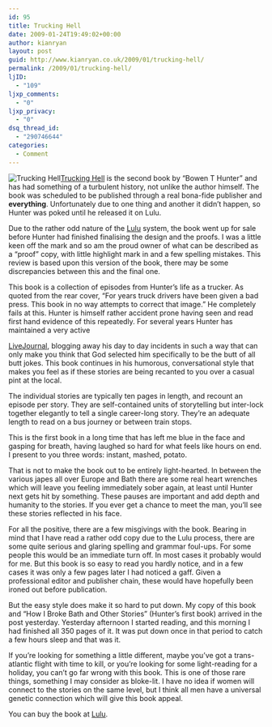 ```yaml
---
id: 95
title: Trucking Hell
date: 2009-01-24T19:49:02+00:00
author: kianryan
layout: post
guid: http://www.kianryan.co.uk/2009/01/trucking-hell/
permalink: /2009/01/trucking-hell/
ljID:
  - "109"
ljxp_comments:
  - "0"
ljxp_privacy:
  - "0"
dsq_thread_id:
  - "290746644"
categories:
  - Comment
---
```

<img class="alignright size-medium wp-image-97" title="Trucking Hell" src="/assets/images/2009/01/truckinghell-203x300.jpg" alt="Trucking Hell" width="203" height="300" srcset="/assets/images/2009/01/truckinghell-203x300.jpg 203w, /assets/images/2009/01/truckinghell.jpg 306w" sizes="(max-width: 203px) 100vw, 203px" />[Trucking Hell](http://www.lulu.com/content/5725432) is the second book by &#8220;Bowen T Hunter&#8221; and has had something of a turbulent history, not unlike the author himself. The book was scheduled to be published through a real bona-fide publisher and **everything**. Unfortunately due to one thing and another it didn&#8217;t happen, so Hunter was poked until he released it on Lulu.

Due to the rather odd nature of the [Lulu](http://www.lulu.com/) system, the book went up for sale before Hunter had finished finalising the design and the proofs. I was a little keen off the mark and so am the proud owner of what can be described as a &#8220;proof&#8221; copy, with little highlight mark in and a few spelling mistakes. This review is based upon this version of the book, there may be some discrepancies between this and the final one.

<!--more--> This book is a collection of episodes from Hunter&#8217;s life as a trucker. As quoted from the rear cover, &#8220;For years truck drivers have been given a bad press. This book in no way attempts to correct that image.&#8221; He completely fails at this. Hunter is himself rather accident prone having seen and read first hand evidence of this repeatedly. For several years Hunter has maintained a very active 

[LiveJournal](http://the-hunter.livejournal.com/), blogging away his day to day incidents in such a way that can only make you think that God selected him specifically to be the butt of all butt jokes. This book continues in his humorous, conversational style that makes you feel as if these stories are being recanted to you over a casual pint at the local.

The individual stories are typically ten pages in length, and recount an episode per story. They are self-contained units of storytelling but inter-lock together elegantly to tell a single career-long story. They&#8217;re an adequate length to read on a bus journey or between train stops.

This is the first book in a long time that has left me blue in the face and gasping for breath, having laughed so hard for what feels like hours on end. I present to you three words: instant, mashed, potato.

That is not to make the book out to be entirely light-hearted. In between the various japes all over Europe and Bath there are some real heart wrenches which will leave you feeling immediately sober again, at least until Hunter next gets hit by something. These pauses are important and add depth and humanity to the stories. If you ever get a chance to meet the man, you&#8217;ll see these stories reflected in his face.

For all the positive, there are a few misgivings with the book. Bearing in mind that I have read a rather odd copy due to the Lulu process, there are some quite serious and glaring spelling and grammar foul-ups. For some people this would be an immediate turn off. In most cases it probably would for me. But this book is so easy to read you hardly notice, and in a few cases it was only a few pages later I had noticed a gaff. Given a professional editor and publisher chain, these would have hopefully been ironed out before publication.

But the easy style does make it so hard to put down. My copy of this book and &#8220;How I Broke Bath and Other Stories&#8221; (Hunter&#8217;s first book) arrived in the post yesterday. Yesterday afternoon I started reading, and this morning I had finished all 350 pages of it. It was put down once in that period to catch a few hours sleep and that was it.

If you&#8217;re looking for something a little different, maybe you&#8217;ve got a trans-atlantic flight with time to kill, or you&#8217;re looking for some light-reading for a holiday, you can&#8217;t go far wrong with this book. This is one of those rare things, something I may consider as bloke-lit. I have no idea if women will connect to the stories on the same level, but I think all men have a universal genetic connection which will give this book appeal.

You can buy the book at [Lulu](http://www.lulu.com/content/5725432).